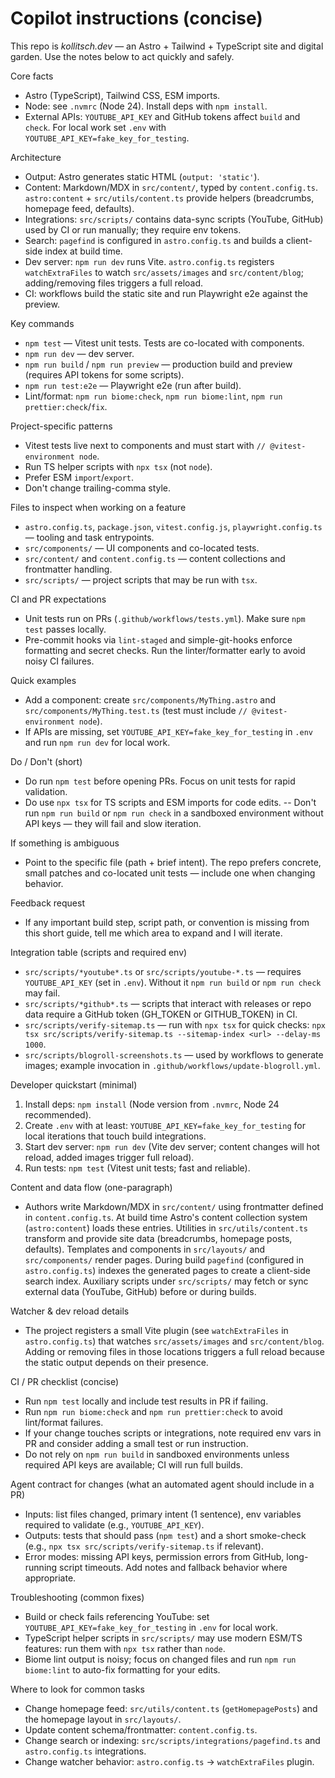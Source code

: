 # Copilot instructions (concise)

This repo is *kollitsch.dev* — an Astro + Tailwind + TypeScript site and digital garden. Use the notes below to act quickly and safely.

Core facts
- Astro (TypeScript), Tailwind CSS, ESM imports.
- Node: see `.nvmrc` (Node 24). Install deps with `npm install`.
- External APIs: `YOUTUBE_API_KEY` and GitHub tokens affect `build` and `check`. For local work set `.env` with `YOUTUBE_API_KEY=fake_key_for_testing`.

Architecture
- Output: Astro generates static HTML (`output: 'static'`).
- Content: Markdown/MDX in `src/content/`, typed by `content.config.ts`. `astro:content` + `src/utils/content.ts` provide helpers (breadcrumbs, homepage feed, defaults).
- Integrations: `src/scripts/` contains data-sync scripts (YouTube, GitHub) used by CI or run manually; they require env tokens.
- Search: `pagefind` is configured in `astro.config.ts` and builds a client-side index at build time.
- Dev server: `npm run dev` runs Vite. `astro.config.ts` registers `watchExtraFiles` to watch `src/assets/images` and `src/content/blog`; adding/removing files triggers a full reload.
- CI: workflows build the static site and run Playwright e2e against the preview.


Key commands
- `npm test` — Vitest unit tests. Tests are co-located with components.
- `npm run dev` — dev server.
- `npm run build` / `npm run preview` — production build and preview (requires API tokens for some scripts).
- `npm run test:e2e` — Playwright e2e (run after build).
- Lint/format: `npm run biome:check`, `npm run biome:lint`, `npm run prettier:check`/`fix`.

Project-specific patterns
- Vitest tests live next to components and must start with `// @vitest-environment node`.
- Run TS helper scripts with `npx tsx` (not `node`).
- Prefer ESM `import`/`export`.
- Don't change trailing-comma style.

Files to inspect when working on a feature
- `astro.config.ts`, `package.json`, `vitest.config.js`, `playwright.config.ts` — tooling and task entrypoints.
- `src/components/` — UI components and co-located tests.
- `src/content/` and `content.config.ts` — content collections and frontmatter handling.
- `src/scripts/` — project scripts that may be run with `tsx`.

CI and PR expectations
- Unit tests run on PRs (`.github/workflows/tests.yml`). Make sure `npm test` passes locally.
- Pre-commit hooks via `lint-staged` and simple-git-hooks enforce formatting and secret checks. Run the linter/formatter early to avoid noisy CI failures.

Quick examples
- Add a component: create `src/components/MyThing.astro` and `src/components/MyThing.test.ts` (test must include `// @vitest-environment node`).
- If APIs are missing, set `YOUTUBE_API_KEY=fake_key_for_testing` in `.env` and run `npm run dev` for local work.

Do / Don't (short)
- Do run `npm test` before opening PRs. Focus on unit tests for rapid validation.
- Do use `npx tsx` for TS scripts and ESM imports for code edits.
-- Don't run `npm run build` or `npm run check` in a sandboxed environment without API keys — they will fail and slow iteration.

If something is ambiguous
- Point to the specific file (path + brief intent). The repo prefers concrete, small patches and co-located unit tests — include one when changing behavior.

Feedback request
- If any important build step, script path, or convention is missing from this short guide, tell me which area to expand and I will iterate.

Integration table (scripts and required env)
 - `src/scripts/*youtube*.ts` or `src/scripts/youtube-*.ts` — requires `YOUTUBE_API_KEY` (set in `.env`). Without it `npm run build` or `npm run check` may fail.
 - `src/scripts/*github*.ts` — scripts that interact with releases or repo data require a GitHub token (GH_TOKEN or GITHUB_TOKEN) in CI.
 - `src/scripts/verify-sitemap.ts` — run with `npx tsx` for quick checks: `npx tsx src/scripts/verify-sitemap.ts --sitemap-index <url> --delay-ms 1000`.
 - `src/scripts/blogroll-screenshots.ts` — used by workflows to generate images; example invocation in `.github/workflows/update-blogroll.yml`.

Developer quickstart (minimal)
 1. Install deps: `npm install` (Node version from `.nvmrc`, Node 24 recommended).
 2. Create `.env` with at least: `YOUTUBE_API_KEY=fake_key_for_testing` for local iterations that touch build integrations.
 3. Start dev server: `npm run dev` (Vite dev server; content changes will hot reload, added images trigger full reload).
 4. Run tests: `npm test` (Vitest unit tests; fast and reliable).

Content and data flow (one-paragraph)
 - Authors write Markdown/MDX in `src/content/` using frontmatter defined in `content.config.ts`. At build time Astro's content collection system (`astro:content`) loads these entries. Utilities in `src/utils/content.ts` transform and provide site data (breadcrumbs, homepage posts, defaults). Templates and components in `src/layouts/` and `src/components/` render pages. During build `pagefind` (configured in `astro.config.ts`) indexes the generated pages to create a client-side search index. Auxiliary scripts under `src/scripts/` may fetch or sync external data (YouTube, GitHub) before or during builds.

Watcher & dev reload details
 - The project registers a small Vite plugin (see `watchExtraFiles` in `astro.config.ts`) that watches `src/assets/images` and `src/content/blog`. Adding or removing files in those locations triggers a full reload because the static output depends on their presence.

CI / PR checklist (concise)
 - Run `npm test` locally and include test results in PR if failing.
 - Run `npm run biome:check` and `npm run prettier:check` to avoid lint/format failures.
 - If your change touches scripts or integrations, note required env vars in PR and consider adding a small test or run instruction.
 - Do not rely on `npm run build` in sandboxed environments unless required API keys are available; CI will run full builds.

Agent contract for changes (what an automated agent should include in a PR)
 - Inputs: list files changed, primary intent (1 sentence), env variables required to validate (e.g., `YOUTUBE_API_KEY`).
 - Outputs: tests that should pass (`npm test`) and a short smoke-check (e.g., `npx tsx src/scripts/verify-sitemap.ts` if relevant).
 - Error modes: missing API keys, permission errors from GitHub, long-running script timeouts. Add notes and fallback behavior where appropriate.

Troubleshooting (common fixes)
 - Build or check fails referencing YouTube: set `YOUTUBE_API_KEY=fake_key_for_testing` in `.env` for local work.
 - TypeScript helper scripts in `src/scripts/` may use modern ESM/TS features: run them with `npx tsx` rather than `node`.
 - Biome lint output is noisy; focus on changed files and run `npm run biome:lint` to auto-fix formatting for your edits.

Where to look for common tasks
 - Change homepage feed: `src/utils/content.ts` (`getHomepagePosts`) and the homepage layout in `src/layouts/`.
 - Update content schema/frontmatter: `content.config.ts`.
 - Change search or indexing: `src/scripts/integrations/pagefind.ts` and `astro.config.ts` integrations.
 - Change watcher behavior: `astro.config.ts` -> `watchExtraFiles` plugin.
